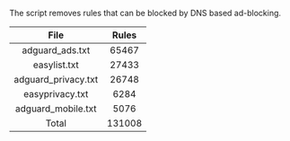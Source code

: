 The script removes rules that can be blocked by DNS based ad-blocking.


| File | Rules |
|:----:|:-----:|
| adguard_ads.txt | 65467 |
| easylist.txt | 27433 |
| adguard_privacy.txt | 26748 |
| easyprivacy.txt | 6284 |
| adguard_mobile.txt | 5076 |
| Total | 131008 |